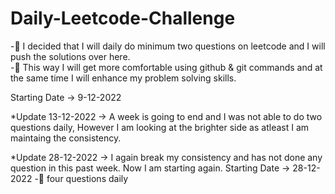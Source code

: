 # Daily-Leetcode-Challenge
-👺 I decided that I will daily do minimum two questions on leetcode and I will push the solutions over here.    
-🎯 This way I will get more comfortable using github & git commands and at the same time I will enhance my problem solving skills.

Starting Date -> 9-12-2022

*Update 13-12-2022
  -> A week is going to end and I was not able to do two questions daily, However I am looking at the brighter side as atleast I am maintaing the consistency.
  
*Update 28-12-2022
  -> I again break my consistency and has not done any question in this past week. Now I am starting again.
  Starting Date -> 28-12-2022
   -👺 four questions daily   
  

